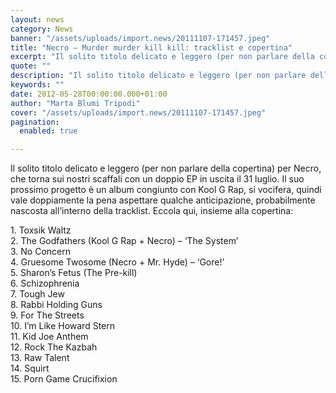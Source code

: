 ```yaml
---
layout: news
category: News
banner: "/assets/uploads/import.news/20111107-171457.jpeg"
title: "Necro – Murder murder kill kill: tracklist e copertina"
excerpt: "Il solito titolo delicato e leggero (per non parlare della copertina) per Necro, che torna sui nostri scaffali con un doppio EP in uscita il 31 luglio. Il suo prossimo progetto è un album congiunto con Kool G Rap, si vocifera, quindi vale doppiamente la pena aspettare qualche anticipazione, probabilmente nascosta all’interno della tracklist. Eccola [&hellip"
quote: ""
description: "Il solito titolo delicato e leggero (per non parlare della copertina) per Necro, che torna sui nostri scaffali con un doppio EP in uscita il 31 luglio. Il suo prossimo progetto è un album congiunto con Kool G Rap, si vocifera, quindi vale doppiamente la pena aspettare qualche anticipazione, probabilmente nascosta all’interno della tracklist. Eccola [&hellip"
keywords: ""
date: 2012-05-28T00:00:00.000+01:00
author: "Marta Blumi Tripodi"
cover: "/assets/uploads/import.news/20111107-171457.jpeg"
pagination:
  enabled: true

---
```


Il solito titolo delicato e leggero (per non parlare della copertina) per Necro, che torna sui nostri scaffali con un doppio EP in uscita il 31 luglio. Il suo prossimo progetto è un album congiunto con Kool G Rap, si vocifera, quindi vale doppiamente la pena aspettare qualche anticipazione, probabilmente nascosta all’interno della tracklist. Eccola qui, insieme alla copertina:

1\. Toxsik Waltz  
2\. The Godfathers (Kool G Rap + Necro) – ‘The System’  
3\. No Concern  
4\. Gruesome Twosome (Necro + Mr. Hyde) – ‘Gore!’  
5\. Sharon’s Fetus (The Pre-kill)  
6\. Schizophrenia  
7\. Tough Jew  
8\. Rabbi Holding Guns  
9\. For The Streets  
10\. I’m Like Howard Stern  
11\. Kid Joe Anthem  
12\. Rock The Kazbah  
13\. Raw Talent  
14\. Squirt  
15\. Porn Game Crucifixion
